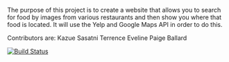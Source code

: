 The purpose of this project is to create a website that allows you to search for food by images from various restaurants and then show you where that food is located. It will use the Yelp and Google Maps API in order to do this.

Contributors are:
Kazue Sasatni
Terrence Eveline
Paige Ballard

[![Build Status](https://travis-ci.com/tjeve/Phase-1-Project.svg?token=dsz12ZBZHtquGbpEUUm6&branch=master)](https://travis-ci.com/tjeve/Phase-1-Project)
